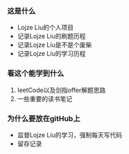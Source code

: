 ### 这是什么
- Lojze Liu的个人项目
- 记录Lojze Liu的刷题历程
- 记录Lojze Liu是不是个废柴
- 记录Lojze Liu的学习历程

### 看这个能学到什么
1. leetCode以及剑指offer解题思路
2. 一些重要的读书笔记

### 为什么要放在gitHub上
- 监督Lojze Liu的学习，强制每天写代码
- 留存记录